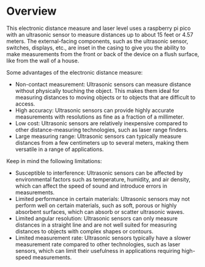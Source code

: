 # Overview

<tbd add capabilities>

This electronic distance measure and laser level uses a raspberry pi pico with an ultrasonic sensor to measure distances up to about 15 feet or 4.57 meters. The external-facing components, such as the ultrasonic sensor, switches, displays, etc., are inset in the casing to give you the ability to make measurements from the front or back of the device on a flush surface, like from the wall of a house.

Some advantages of the electronic distance measure:
- Non-contact measurement: Ultrasonic sensors can measure distance without physically touching the object. This makes them ideal for measuring distances to moving objects or to objects that are difficult to access.
- High accuracy: Ultrasonic sensors can provide highly accurate measurements with resolutions as fine as a fraction of a millimeter.
- Low cost: Ultrasonic sensors are relatively inexpensive compared to other distance-measuring technologies, such as laser range finders.
- Large measuring range: Ultrasonic sensors can typically measure distances from a few centimeters up to several meters, making them versatile in a range of applications.

Keep in mind the following limitations:
- Susceptible to interference: Ultrasonic sensors can be affected by environmental factors such as temperature, humidity, and air density, which can affect the speed of sound and introduce errors in measurements.
- Limited performance in certain materials: Ultrasonic sensors may not perform well on certain materials, such as soft, porous or highly absorbent surfaces, which can absorb or scatter ultrasonic waves.
- Limited angular resolution: Ultrasonic sensors can only measure distances in a straight line and are not well suited for measuring distances to objects with complex shapes or contours.
- Limited measurement rate: Ultrasonic sensors typically have a slower measurement rate compared to other technologies, such as laser sensors, which can limit their usefulness in applications requiring high-speed measurements.
